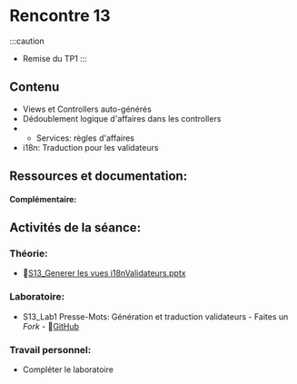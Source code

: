 # Rencontre 13
:::caution
- Remise du TP1
:::

## Contenu
- Views et Controllers auto-générés 
- Dédoublement logique d'affaires dans les controllers 
- - Services: règles d'affaires
- i18n: Traduction pour les validateurs

## Ressources et documentation: 

#### Complémentaire:


## Activités de la séance: 
### Théorie:  
- 🔗[S13_Generer les vues i18nValidateurs.pptx](https://cegepedouardmontpetit-my.sharepoint.com/:p:/r/personal/valerie_turgeon_cegepmontpetit_ca/Documents/420_3W6_SITE/PowerPoints/S13_Generer%20les%20vues%20i18nValidateurs.pptx?d=w350c96efdddd498fb18b39730545ce55&csf=1&web=1&e=4cEL1U)


### Laboratoire: 
- S13_Lab1 Presse-Mots: Génération et traduction validateurs - Faites un *Fork* - 🔗[GitHub](https://github.com/ProgWebTransFC/S13_Lab1)
 
### Travail personnel:
- Compléter le laboratoire